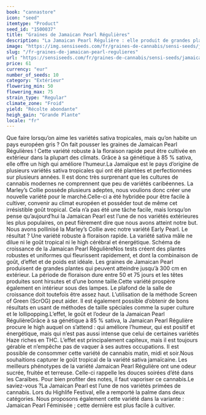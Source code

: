 ```yaml
---
book: "cannastore"
icon: "seed"
itemtype: "Product"
seed_id: "1500037"
title: "Graines de Jamaican Pearl Régulières"
description: "La Jamaican Pearl Régulière : elle produit de grandes plantes sativa qui prospèrent en extérieur dans les climats frais. Maintes fois primée !"
image: "https://img.sensiseeds.com/fr/graines-de-cannabis/sensi-seeds/jamaican-pearl-image.png"
slug: "/fr-graines-de-jamaican-pearl-regulieres"
url: "https://sensiseeds.com/fr/graines-de-cannabis/sensi-seeds/jamaican-pearl?a_aid=cannastore"
price: 61
currency: "eur"
number_of_seeds: 10
category: "Extérieur"
flowering_min: 50
flowering_max: 75
strain_type: "Regular"
climate_zone: "Froid"
yield: "Récolte abondante"
heigh_gain: "Grande Plante"
locale: "fr"
---
```

Que faire lorsqu’on aime les variétés sativa tropicales, mais qu’on habite un pays européen gris ? On fait pousser les graines de Jamaican Pearl Régulières ! Cette variété robuste à la floraison rapide peut être cultivée en extérieur dans la plupart des climats. Grâce à sa génétique à 85 % sativa, elle offre un high qui améliore l’humeur.La Jamaïque est le pays d’origine de plusieurs variétés sativa tropicales qui ont été plantées et perfectionnées sur plusieurs années. Il est donc très surprenant que les cultures de cannabis modernes ne comprennent que peu de variétés caribéennes. La Marley’s Collie possède plusieurs adeptes, nous voulions donc créer une nouvelle variété pour le marché.Celle-ci a été hybridée pour être facile à cultiver, convenir au climat européen et posséder tout de même cet irrésistible goût tropical. Cela n’a pas été une tâche facile, mais lorsqu’on pense qu’aujourd’hui la Jamaican Pearl est l’une de nos variétés extérieures les plus populaires, on peut fièrement dire que nous avons atteint notre but. Nous avons pollinisé la Marley’s Collie avec notre variété Early Pearl. Le résultat ? Une variété robuste à floraison rapide. La variété sativa mâle ne dilue ni le goût tropical ni le high cérébral et énergétique. Schéma de croissance de la Jamaican Pearl RégulièreNos tests créent des plantes robustes et uniformes qui fleurissent rapidement, et dont la combinaison de goût, d’effet et de poids est idéale. Les graines de Jamaican Pearl produisent de grandes plantes qui peuvent atteindre jusqu’à 300 cm en extérieur. La période de floraison dure entre 50 et 75 jours et les têtes produites sont hirsutes et d’une bonne taille.Cette variété prospère également en intérieur sous des lampes. Le plafond de la salle de croissance doit toutefois être assez haut. L’utilisation de la méthode Screen of Green (ScrOG) peut aider. Il est également possible d’obtenir de bons résultats en usant de méthodes de taille spéciales comme la super culture et le lollipopping.L’effet, le goût et l’odeur de la Jamaican Pearl RégulièreGrâce à sa génétique à 85 % sativa, la Jamaican Pearl Régulière procure le high auquel on s’attend : qui améliore l’humeur, qui est positif et énergétique, mais qui n’est pas aussi intense que celui de certaines variétés Haze riches en THC. L’effet est principalement capiteux, mais il est toujours gérable et n’empêche pas de vaquer à ses autres occupations. Il est possible de consommer cette variété de cannabis matin, midi et soir.Nous souhaitions capturer le goût tropical de la variété sativa jamaïcaine. Les meilleurs phénotypes de la variété Jamaican Pearl Régulière ont une odeur sucrée, fruitée et terreuse. Celle-ci rappelle les douces soirées d’été dans les Caraïbes. Pour bien profiter des notes, il faut vaporiser ce cannabis.Le saviez-vous ?La Jamaican Pearl est l’une de nos variétés primées de cannabis. Lors du Highlife Festival, elle a remporté la palme dans deux catégories. Nous proposons également cette variété dans la variante : Jamaican Pearl Féminisée ; cette dernière est plus facile à cultiver.
